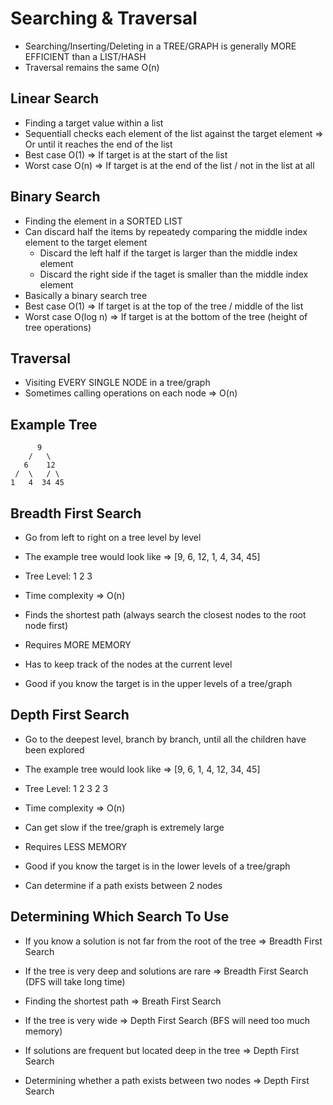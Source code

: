 # Searching & Traversal
- Searching/Inserting/Deleting in a TREE/GRAPH is generally MORE EFFICIENT than a LIST/HASH
- Traversal remains the same O(n)

## Linear Search
- Finding a target value within a list
- Sequentiall checks each element of the list against the target element => Or until it reaches the end of the list
- Best case O(1) => If target is at the start of the list
- Worst case O(n) => If target is at the end of the list / not in the list at all

## Binary Search
- Finding the element in a SORTED LIST
- Can discard half the items by repeatedy comparing the middle index element to the target element
    - Discard the left half if the target is larger than the middle index element
    - Discard the right side if the taget is smaller than the middle index element
- Basically a binary search tree
- Best case O(1) => If target is at the top of the tree / middle of the list
- Worst case O(log n) => If target is at the bottom of the tree (height of tree operations)

## Traversal
- Visiting EVERY SINGLE NODE in a tree/graph
- Sometimes calling operations on each node
=> O(n)

## Example Tree
          9
        /   \
       6    12
     /  \   / \
    1   4  34 45

## Breadth First Search
- Go from left to right on a tree level by level
- The example tree would look like => [9, 6, 12, 1, 4, 34, 45]
- Tree Level:                          1  2      3

- Time complexity => O(n)
- Finds the shortest path (always search the closest nodes to the root node first)
- Requires MORE MEMORY
- Has to keep track of the nodes at the current level
- Good if you know the target is in the upper levels of a tree/graph

## Depth First Search
- Go to the deepest level, branch by branch, until all the children have been explored
- The example tree would look like => [9, 6, 1, 4, 12, 34, 45]
- Tree Level:                          1  2  3      2   3

- Time complexity => O(n)
- Can get slow if the tree/graph is extremely large
- Requires LESS MEMORY
- Good if you know the target is in the lower levels of a tree/graph
- Can determine if a path exists between 2 nodes

## Determining Which Search To Use
- If you know a solution is not far from the root of the tree => Breadth First Search
- If the tree is very deep and solutions are rare => Breadth First Search (DFS will take long time)
- Finding the shortest path => Breath First Search

- If the tree is very wide => Depth First Search (BFS will need too much memory)
- If solutions are frequent but located deep in the tree => Depth First Search
- Determining whether a path exists between two nodes => Depth First Search